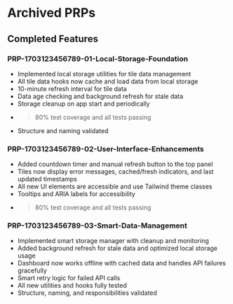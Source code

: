# Archived PRPs

## Completed Features

### PRP-1703123456789-01-Local-Storage-Foundation

- Implemented local storage utilities for tile data management
- All tile data hooks now cache and load data from local storage
- 10-minute refresh interval for tile data
- Data age checking and background refresh for stale data
- Storage cleanup on app start and periodically
- > 80% test coverage and all tests passing
- Structure and naming validated

### PRP-1703123456789-02-User-Interface-Enhancements
- Added countdown timer and manual refresh button to the top panel
- Tiles now display error messages, cached/fresh indicators, and last updated timestamps
- All new UI elements are accessible and use Tailwind theme classes
- Tooltips and ARIA labels for accessibility
- > 80% test coverage and all tests passing

### PRP-1703123456789-03-Smart-Data-Management
- Implemented smart storage manager with cleanup and monitoring
- Added background refresh for stale data and optimized local storage usage
- Dashboard now works offline with cached data and handles API failures gracefully
- Smart retry logic for failed API calls
- All new utilities and hooks fully tested
- Structure, naming, and responsibilities validated
